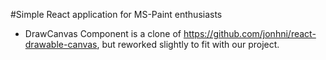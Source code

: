 #Simple React application for MS-Paint enthusiasts

- DrawCanvas Component is a clone of https://github.com/jonhni/react-drawable-canvas, but reworked slightly to fit with our project.
